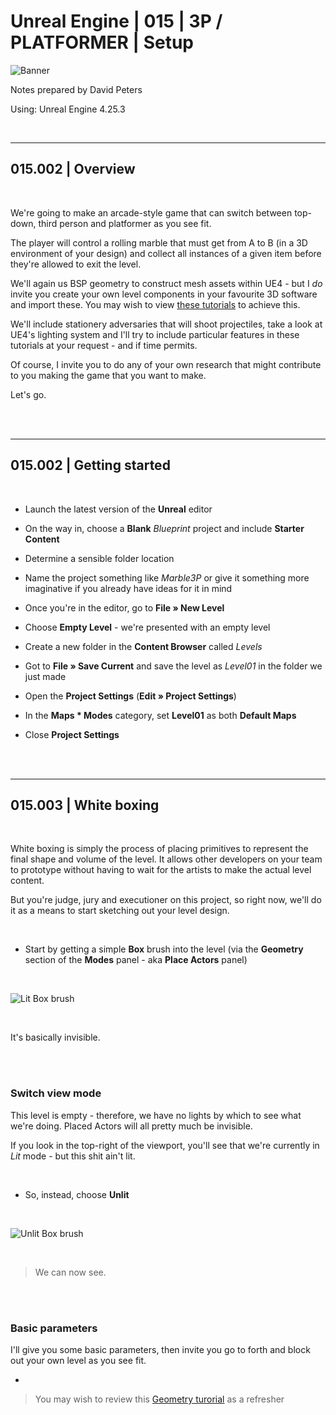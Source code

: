 # Unreal Engine | 015 | 3P / PLATFORMER | Setup

![Banner](https://user-images.githubusercontent.com/36719180/93958681-1a422980-fdab-11ea-8c2b-e665e08294da.png)


Notes prepared by David Peters

Using: Unreal Engine 4.25.3 

<br>

---

## 015.002 | Overview

<br>

We're going to make an arcade-style game that can switch between top-down, third person and platformer as you see fit.

The player will control a rolling marble that must get from A to B (in a 3D environment of your design) and collect all instances of a given item before they're allowed to exit the level.

We'll again us BSP geometry to construct mesh assets within UE4 - but I *do* invite you create your own level components in your favourite 3D software and import these. You may wish to view [these tutorials](https://github.com/DavidRandallPeters/3DModeling) to achieve this.

We'll include stationery adversaries that will shoot projectiles, take a look at UE4's lighting system and I'll try to include particular features in these tutorials at your request - and if time permits. 

Of course, I invite you to do any of your own research that might contribute to you making the game that you want to make.

Let's go.

<br><br>

---

## 015.002 | Getting started

<br>


- Launch the latest version of the **Unreal** editor

- On the way in, choose a **Blank** *Blueprint* project and include **Starter Content**

- Determine a sensible folder location

- Name the project something like *Marble3P* or give it something more imaginative if you already have ideas for it in mind

- Once you're in the editor, go to **File » New Level**

- Choose **Empty Level** - we're presented with an empty level

- Create a new folder in the **Content Browser** called *Levels*

- Got to **File » Save Current** and save the level as *Level01* in the folder we just made

- Open the **Project Settings** (**Edit » Project Settings**)

- In the **Maps * Modes** category, set **Level01** as both **Default Maps**

- Close **Project Settings**


<br><br>

---

## 015.003 | White boxing

<br>

White boxing is simply the process of placing primitives to represent the final shape and volume of the level. It allows other developers on your team to prototype without having to wait for the artists to make the actual level content.

But you're judge, jury and executioner on this project, so right now, we'll do it as a means to start sketching out your level design.

<br>

- Start by getting a simple **Box** brush into the level (via the **Geometry** section of the **Modes** panel - aka **Place Actors** panel)

<br>

![Lit Box brush](https://user-images.githubusercontent.com/36719180/93967466-5aa9a380-fdbb-11ea-8242-eea18cbba46a.png)

<br>

It's basically invisible.

<br><br>

### Switch view mode

This level is empty - therefore, we have no lights by which to see what we're doing. Placed Actors will all pretty much be invisible.

If you look in the top-right of the viewport, you'll see that we're currently in *Lit* mode - but this shit ain't lit.

<br>

- So, instead, choose **Unlit** 

<br>

![Unlit Box brush](https://user-images.githubusercontent.com/36719180/93967381-2f26b900-fdbb-11ea-8312-85dd314bf9ce.png)

<br>

> We can now see.

<br><br>

### Basic parameters

I'll give you some basic parameters, then invite you go to forth and block out your own level as you see fit.

- 

> You may wish to review this [Geometry turorial](https://github.com/DavidRandallPeters/UnrealEngine/blob/master/UE4_009_Labyrinth-G_Geometry.md) as a refresher
